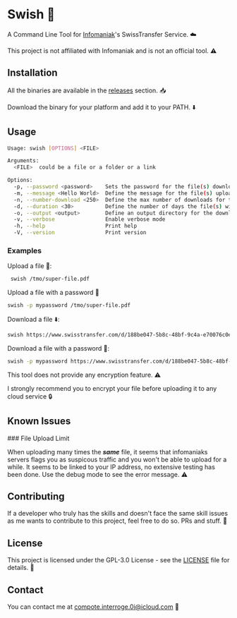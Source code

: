 # Swish :rocket:

A Command Line Tool for [Infomaniak](https://www.swisstransfer.com/)'s SwissTransfer Service. :cloud:

This project is not affiliated with Infomaniak and is not an official tool. :warning:


## Installation

All the binaries are available in the [releases](https://github.com/Blutsh/Swish/releases) section. :inbox_tray:

Download the binary for your platform and add it to your PATH. :arrow_down:

## Usage

```sh
Usage: swish [OPTIONS] <FILE>

Arguments:
  <FILE>  could be a file or a folder or a link

Options:
  -p, --password <password>    Sets the password for the file(s) downloaded / uploaded
  -m, --message <Hello World>  Define the message for the file(s) uploaded
  -n, --number-download <250>  Define the max number of downloads for the file(s) uploaded
  -d, --duration <30>          Define the number of days the file(s) will be available for download
  -o, --output <output>        Define an output directory for the downloaded files
  -v, --verbose                Enable verbose mode
  -h, --help                   Print help
  -V, --version                Print version
```

### Examples

Upload a file :rocket::
```sh
 swish /tmo/super-file.pdf
```
Upload a file with a password :closed_lock_with_key:
```sh
swish -p mypassword /tmo/super-file.pdf
```
Download a file :arrow_down::
```sh
swish https://www.swisstransfer.com/d/188be047-5b8c-48bf-9c4a-e70076c0e53c
```
Download a file with a password :closed_lock_with_key::
```sh
swish -p mypassword https://www.swisstransfer.com/d/188be047-5b8c-48bf-9c4a-e70076c0e53c
```

This tool does not provide any encryption feature. :warning:

I strongly recommend you to encrypt your file before uploading it to any cloud service :lock:

## Known Issues

### File Upload Limit

When uploading many times the ***same*** file, it seems that infomaniaks servers flags you as suspicous traffic and you won't be able to upload for a while. It seems to be linked to your IP address, no extensive testing has been done. Use the debug mode to see the error message. :warning:

## Contributing

If a developer who truly has the skills and doesn't face the same skill issues as me wants to contribute to this project, feel free to do so. PRs and stuff. :handshake:

## License

This project is licensed under the GPL-3.0 License - see the [LICENSE](LICENSE) file for details. :page_facing_up:

## Contact

You can contact me at compote.interroge.0i@icloud.com :email:



